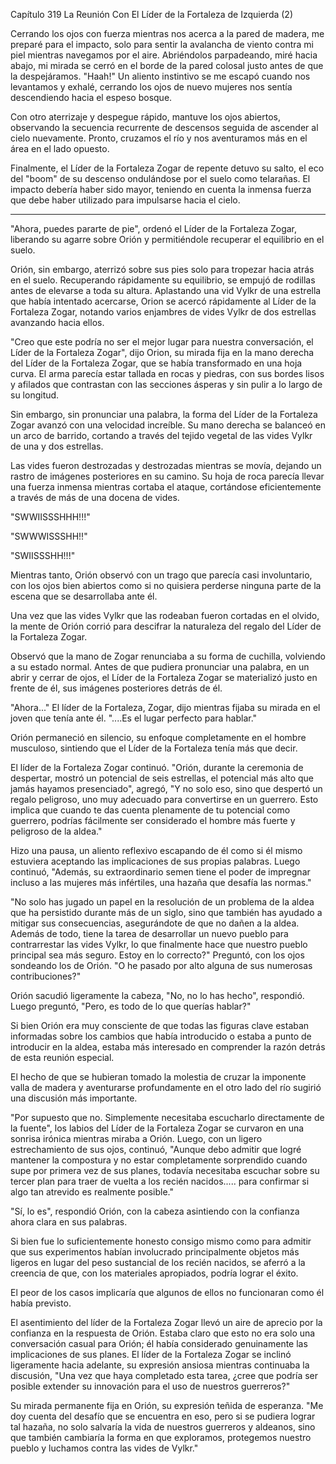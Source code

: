 Capítulo 319 La Reunión Con El Líder de la Fortaleza de Izquierda (2)

Cerrando los ojos con fuerza mientras nos acerca a la pared de madera, me preparé para el impacto, solo para sentir la avalancha de viento contra mi piel mientras navegamos por el aire. Abriéndolos parpadeando, miré hacia abajo, mi mirada se cerró en el borde de la pared colosal justo antes de que la despejáramos. "Haah!" Un aliento instintivo se me escapó cuando nos levantamos y exhalé, cerrando los ojos de nuevo mujeres nos sentía descendiendo hacia el espeso bosque.

Con otro aterrizaje y despegue rápido, mantuve los ojos abiertos, observando la secuencia recurrente de descensos seguida de ascender al cielo nuevamente. Pronto, cruzamos el río y nos aventuramos más en el área en el lado opuesto.

Finalmente, el Líder de la Fortaleza Zogar de repente detuvo su salto, el eco del "boom" de su descenso ondulándose por el suelo como telarañas. El impacto debería haber sido mayor, teniendo en cuenta la inmensa fuerza que debe haber utilizado para impulsarse hacia el cielo.

---

"Ahora, puedes pararte de pie", ordenó el Líder de la Fortaleza Zogar, liberando su agarre sobre Orión y permitiéndole recuperar el equilibrio en el suelo.

Orión, sin embargo, aterrizó sobre sus pies solo para tropezar hacia atrás en el suelo. Recuperando rápidamente su equilibrio, se empujó de rodillas antes de elevarse a toda su altura. Aplastando una vid Vylkr de una estrella que había intentado acercarse, Orion se acercó rápidamente al Líder de la Fortaleza Zogar, notando varios enjambres de vides Vylkr de dos estrellas avanzando hacia ellos.

"Creo que este podría no ser el mejor lugar para nuestra conversación, el Líder de la Fortaleza Zogar", dijo Orion, su mirada fija en la mano derecha del Líder de la Fortaleza Zogar, que se había transformado en una hoja curva. El arma parecía estar tallada en rocas y piedras, con sus bordes lisos y afilados que contrastan con las secciones ásperas y sin pulir a lo largo de su longitud.

Sin embargo, sin pronunciar una palabra, la forma del Líder de la Fortaleza Zogar avanzó con una velocidad increíble. Su mano derecha se balanceó en un arco de barrido, cortando a través del tejido vegetal de las vides Vylkr de una y dos estrellas.

Las vides fueron destrozadas y destrozadas mientras se movía, dejando un rastro de imágenes posteriores en su camino. Su hoja de roca parecía llevar una fuerza inmensa mientras cortaba el ataque, cortándose eficientemente a través de más de una docena de vides.

"SWWIISSSHHH!!!"

"SWWWISSSHH!!"

"SWIISSSHH!!!"

Mientras tanto, Orión observó con un trago que parecía casi involuntario, con los ojos bien abiertos como si no quisiera perderse ninguna parte de la escena que se desarrollaba ante él.

Una vez que las vides Vylkr que las rodeaban fueron cortadas en el olvido, la mente de Orión corrió para descifrar la naturaleza del regalo del Líder de la Fortaleza Zogar.

Observó que la mano de Zogar renunciaba a su forma de cuchilla, volviendo a su estado normal. Antes de que pudiera pronunciar una palabra, en un abrir y cerrar de ojos, el Líder de la Fortaleza Zogar se materializó justo en frente de él, sus imágenes posteriores detrás de él.

"Ahora..." El líder de la Fortaleza, Zogar, dijo mientras fijaba su mirada en el joven que tenía ante él. "....Es el lugar perfecto para hablar."

Orión permaneció en silencio, su enfoque completamente en el hombre musculoso, sintiendo que el Líder de la Fortaleza tenía más que decir.

El líder de la Fortaleza Zogar continuó. "Orión, durante la ceremonia de despertar, mostró un potencial de seis estrellas, el potencial más alto que jamás hayamos presenciado", agregó, "Y no solo eso, sino que despertó un regalo peligroso, uno muy adecuado para convertirse en un guerrero. Esto implica que cuando te das cuenta plenamente de tu potencial como guerrero, podrías fácilmente ser considerado el hombre más fuerte y peligroso de la aldea."

Hizo una pausa, un aliento reflexivo escapando de él como si él mismo estuviera aceptando las implicaciones de sus propias palabras. Luego continuó, "Además, su extraordinario semen tiene el poder de impregnar incluso a las mujeres más infértiles, una hazaña que desafía las normas."

"No solo has jugado un papel en la resolución de un problema de la aldea que ha persistido durante más de un siglo, sino que también has ayudado a mitigar sus consecuencias, asegurándote de que no dañen a la aldea. Además de todo, tiene la tarea de desarrollar un nuevo pueblo para contrarrestar las vides Vylkr, lo que finalmente hace que nuestro pueblo principal sea más seguro. Estoy en lo correcto?" Preguntó, con los ojos sondeando los de Orión. "O he pasado por alto alguna de sus numerosas contribuciones?"

Orión sacudió ligeramente la cabeza, "No, no lo has hecho", respondió. Luego preguntó, "Pero, es todo de lo que querías hablar?"

Si bien Orión era muy consciente de que todas las figuras clave estaban informadas sobre los cambios que había introducido o estaba a punto de introducir en la aldea, estaba más interesado en comprender la razón detrás de esta reunión especial.

El hecho de que se hubieran tomado la molestia de cruzar la imponente valla de madera y aventurarse profundamente en el otro lado del río sugirió una discusión más importante.

"Por supuesto que no. Simplemente necesitaba escucharlo directamente de la fuente", los labios del Líder de la Fortaleza Zogar se curvaron en una sonrisa irónica mientras miraba a Orión. Luego, con un ligero estrechamiento de sus ojos, continuó, "Aunque debo admitir que logré mantener la compostura y no estar completamente sorprendido cuando supe por primera vez de sus planes, todavía necesitaba escuchar sobre su tercer plan para traer de vuelta a los recién nacidos..... para confirmar si algo tan atrevido es realmente posible."

"Sí, lo es", respondió Orión, con la cabeza asintiendo con la confianza ahora clara en sus palabras.

Si bien fue lo suficientemente honesto consigo mismo como para admitir que sus experimentos habían involucrado principalmente objetos más ligeros en lugar del peso sustancial de los recién nacidos, se aferró a la creencia de que, con los materiales apropiados, podría lograr el éxito.

El peor de los casos implicaría que algunos de ellos no funcionaran como él había previsto.

El asentimiento del líder de la Fortaleza Zogar llevó un aire de aprecio por la confianza en la respuesta de Orión. Estaba claro que esto no era solo una conversación casual para Orión; él había considerado genuinamente las implicaciones de sus planes. El líder de la Fortaleza Zogar se inclinó ligeramente hacia adelante, su expresión ansiosa mientras continuaba la discusión, "Una vez que haya completado esta tarea, ¿cree que podría ser posible extender su innovación para el uso de nuestros guerreros?"

Su mirada permanente fija en Orión, su expresión teñida de esperanza. "Me doy cuenta del desafío que se encuentra en eso, pero si se pudiera lograr tal hazaña, no solo salvaría la vida de nuestros guerreros y aldeanos, sino que también cambiaría la forma en que exploramos, protegemos nuestro pueblo y luchamos contra las vides de Vylkr."